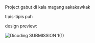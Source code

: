 Project gabut di kala magang aakakawkak

tipis-tipis puh

design preview: 

![Dicoding SUBMISSION 1(1)](https://github.com/jawahirulfn/wanjok/assets/127480993/8e6413d4-762d-4623-8579-a153ec0a67fa)
